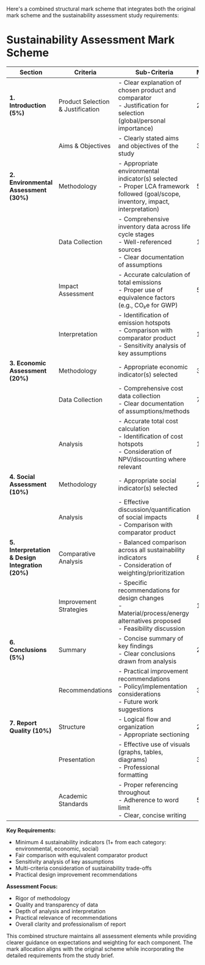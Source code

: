 Here's a combined structural mark scheme that integrates both the original mark scheme and the sustainability assessment study requirements:

# Sustainability Assessment Mark Scheme

| Section | Criteria | Sub-Criteria | Marks |
|---------|----------|--------------|-------|
| **1. Introduction (5%)** | Product Selection & Justification | - Clear explanation of chosen product and comparator<br>- Justification for selection (global/personal importance) | 2% |
| | Aims & Objectives | - Clearly stated aims and objectives of the study | 3% |
| **2. Environmental Assessment (30%)** | Methodology | - Appropriate environmental indicator(s) selected<br>- Proper LCA framework followed (goal/scope, inventory, impact, interpretation) | 5% |
| | Data Collection | - Comprehensive inventory data across life cycle stages<br>- Well-referenced sources<br>- Clear documentation of assumptions | 10% |
| | Impact Assessment | - Accurate calculation of total emissions<br>- Proper use of equivalence factors (e.g., CO₂e for GWP) | 5% |
| | Interpretation | - Identification of emission hotspots<br>- Comparison with comparator product<br>- Sensitivity analysis of key assumptions | 10% |
| **3. Economic Assessment (20%)** | Methodology | - Appropriate economic indicator(s) selected | 3% |
| | Data Collection | - Comprehensive cost data collection<br>- Clear documentation of assumptions/methods | 7% |
| | Analysis | - Accurate total cost calculation<br>- Identification of cost hotspots<br>- Consideration of NPV/discounting where relevant | 10% |
| **4. Social Assessment (10%)** | Methodology | - Appropriate social indicator(s) selected | 2% |
| | Analysis | - Effective discussion/quantification of social impacts<br>- Comparison with comparator product | 8% |
| **5. Interpretation & Design Integration (20%)** | Comparative Analysis | - Balanced comparison across all sustainability indicators<br>- Consideration of weighting/prioritization | 8% |
| | Improvement Strategies | - Specific recommendations for design changes<br>- Material/process/energy alternatives proposed<br>- Feasibility discussion | 12% |
| **6. Conclusions (5%)** | Summary | - Concise summary of key findings<br>- Clear conclusions drawn from analysis | 2% |
| | Recommendations | - Practical improvement recommendations<br>- Policy/implementation considerations<br>- Future work suggestions | 3% |
| **7. Report Quality (10%)** | Structure | - Logical flow and organization<br>- Appropriate sectioning | 2% |
| | Presentation | - Effective use of visuals (graphs, tables, diagrams)<br>- Professional formatting | 3% |
| | Academic Standards | - Proper referencing throughout<br>- Adherence to word limit<br>- Clear, concise writing | 5% |

**Key Requirements:**
- Minimum 4 sustainability indicators (1+ from each category: environmental, economic, social)
- Fair comparison with equivalent comparator product
- Sensitivity analysis of key assumptions
- Multi-criteria consideration of sustainability trade-offs
- Practical design improvement recommendations

**Assessment Focus:**
- Rigor of methodology
- Quality and transparency of data
- Depth of analysis and interpretation
- Practical relevance of recommendations
- Overall clarity and professionalism of report

This combined structure maintains all assessment elements while providing clearer guidance on expectations and weighting for each component. The mark allocation aligns with the original scheme while incorporating the detailed requirements from the study brief.